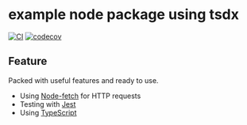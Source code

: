 # example node package using tsdx

[![CI](https://github.com/chapsana/node-fetch-demo/actions/workflows/main.yml/badge.svg)](https://github.com/chapsana/node-fetch-demo/actions/workflows/main.yml)
[![codecov](https://codecov.io/gh/chapsana/node-fetch-demo/branch/main/graph/badge.svg?token=0FSgsZLzvx)](https://codecov.io/gh/chapsana/node-fetch-demo)


## Feature

Packed with useful features and ready to use.

- Using [Node-fetch](#) for HTTP requests
- Testing with [Jest](#)
- Using [TypeScript]()
